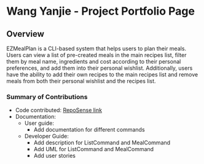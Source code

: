 # Wang Yanjie - Project Portfolio Page

## Overview
EZMealPlan is a CLI-based system that helps users to plan their meals. Users can view a list of pre-created meals in the main
recipes list, filter them by meal name, ingredients and cost according to their personal preferences, and add them into their personal wishlist.
Additionally, users have the ability to add their own recipes to the main recipes list and remove meals from both their personal wishlist and the recipes list.

### Summary of Contributions
* Code contributed: [RepoSense link](https://nus-cs2113-ay2425s2.github.io/tp-dashboard/?search=olsonwangyj&breakdown=true&sort=groupTitle%20dsc&sortWithin=title&since=2025-02-21&timeframe=commit&mergegroup=&groupSelect=groupByRepos&checkedFileTypes=docs~functional-code~test-code~other&tabOpen=true&tabType=authorship&tabAuthor=olsonwangyj&tabRepo=AY2425S2-CS2113-F14-4%2Ftp%5Bmaster%5D&authorshipIsMergeGroup=false&authorshipFileTypes=docs~functional-code&authorshipIsBinaryFileTypeChecked=false&authorshipIsIgnoredFilesChecked=false)
* Documentation:
  * User guide:
    * Add documentation for different commands
  * Developer Guide:
    * Add description for ListCommand and MealCommand 
    * Add UML for ListCommand and MealCommand
    * Add user stories